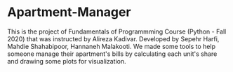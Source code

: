 # Apartment-Manager
This is the project of Fundamentals of Programmming Course (Python - Fall 2020) that was instructed by Alireza Kadivar.
Developed by Sepehr Harfi, Mahdie Shahabipoor, Hannaneh Malakooti.
We made some tools to help someone manage their apartment's bills by calculating each unit's share and drawing some plots for visualization.
